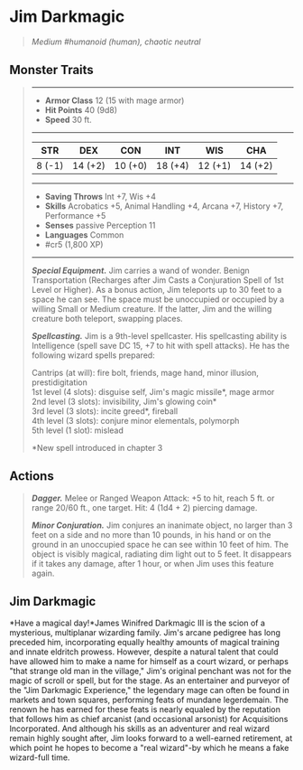 # Jim Darkmagic
>*Medium #humanoid (human), chaotic neutral*
## Monster Traits
>___
>- **Armor Class** 12 (15 with mage armor)
>- **Hit Points** 40 (9d8)
>- **Speed** 30 ft.
>___
>|STR|DEX|CON|INT|WIS|CHA|
>|:---:|:---:|:---:|:---:|:---:|:---:|
>|8 (-1)|14 (+2)|10 (+0)|18 (+4)|12 (+1)|14 (+2)|
>___
>- **Saving Throws** Int +7, Wis +4
>- **Skills** Acrobatics +5, Animal Handling +4, Arcana +7, History +7, Performance +5
>- **Senses** passive Perception 11
>- **Languages** Common
>- #cr5 (1,800 XP)
>___
>***Special Equipment.*** Jim carries a wand of wonder. Benign Transportation (Recharges after Jim Casts a Conjuration Spell of 1st Level or Higher). As a bonus action, Jim teleports up to 30 feet to a space he can see. The space must be unoccupied or occupied by a willing Small or Medium creature. If the latter, Jim and the willing creature both teleport, swapping places.  
>
>***Spellcasting.*** Jim is a 9th-level spellcaster. His spellcasting ability is Intelligence (spell save DC 15, +7 to hit with spell attacks). He has the following wizard spells prepared:  
>
>Cantrips (at will): fire bolt, friends, mage hand, minor illusion, prestidigitation  
>1st level (4 slots): disguise self, Jim's magic missile*, mage armor  
>2nd level (3 slots): invisibility, Jim's glowing coin*  
>3rd level (3 slots): incite greed*, fireball  
>4th level (3 slots): conjure minor elementals, polymorph  
>5th level (1 slot): mislead  
>
>*New spell introduced in chapter 3  
>
>
## Actions
>***Dagger.*** Melee  or Ranged Weapon Attack: +5 to hit, reach 5 ft. or range 20/60 ft., one target. Hit: 4 (1d4 + 2) piercing damage.  
>
>***Minor Conjuration.*** Jim conjures an inanimate object, no larger than 3 feet on a side and no more than 10 pounds, in his hand or on the ground in an unoccupied space he can see within 10 feet of him. The object is visibly magical, radiating dim light out to 5 feet. It disappears if it takes any damage, after 1 hour, or when Jim uses this feature again.
## Jim Darkmagic
*Have a magical day!*James Winifred Darkmagic III is the scion of a mysterious, multiplanar wizarding family. Jim's arcane pedigree has long preceded him, incorporating equally healthy amounts of magical training and innate eldritch prowess. However, despite a natural talent that could have allowed him to make a name for himself as a court wizard, or perhaps "that strange old man in the village," Jim's original penchant was not for the magic of scroll or spell, but for the stage.
As an entertainer and purveyor of the "Jim Darkmagic Experience," the legendary mage can often be found in markets and town squares, performing feats of mundane legerdemain. The renown he has earned for these feats is nearly equaled by the reputation that follows him as chief arcanist (and occasional arsonist) for Acquisitions Incorporated. And although his skills as an adventurer and real wizard remain highly sought after, Jim looks forward to a well-earned retirement, at which point he hopes to become a "real wizard"-by which he means a fake wizard-full time.